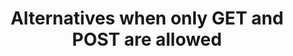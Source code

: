 ---
layout: topic
title: Alternatives when only GET and POST are allowed
permalink: /design/topics/http-methods-alternative
data:
  items:
    - references:
        - name: 3.7 Alternative Forms
          url: 'https://github.com/CiscoDevNet/api-design-guide#37-alternative-forms'
      _embedded:
        guideline:
          id: cisco-api-design-guide
          title: API Design Guide
          type: github
          url: 'https://github.com/CiscoDevNet/api-design-guide'
          company: Cisco
          companyLogoUrl: /media/logos/cisco.png
          companyUrl: 'http://developer.cisco.com/'
          date: 2015-08-21T00:00:00.000Z
          reviewDate: 2016-08-18T00:00:00.000Z
          _links:
            self:
              href: /design/guidelines/cisco-api-design-guide
            guidelineTopics:
              href: /design/guidelines/cisco-api-design-guide/topics
      _links:
        guideline:
          href: /design/guidelines/cisco-api-design-guide
  _embedded:
    topic:
      id: http-methods-alternative
      name: Alternatives when only GET and POST are allowed
      description: What to do when only possible HTTP methods are POST and GET
      _links:
        self:
          href: /design/topics/http-methods-alternative
        topicGuidelines:
          href: /design/topics/http-methods-alternative/guidelines
  _links:
    self:
      href: /design/topics/http-methods-alternative/guidelines
    topic:
      href: /design/topics/http-methods-alternative
---